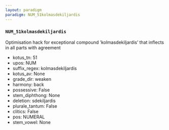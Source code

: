 ```yaml
---
layout: paradigm
paradigm: NUM_51kolmasdekiljardis
---
```

### ` NUM_51kolmasdekiljardis `

Optimisation hack for exceptional compound ’kolmasdekiljardis’ that inflects in all parts with agreement
* kotus_tn: 51
* upos: NUM
* suffix_regex: kolmasdekiljardis
* kotus_av: None
* grade_dir: weaken
* harmony: back
* possessive: False
* stem_diphthong: None
* deletion: sdekiljardis
* plurale_tantum: False
* clitics: False
* pos: NUMERAL
* stem_vowel: None
